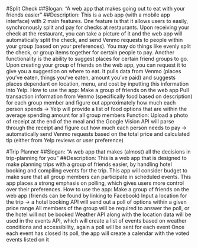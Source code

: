 #Split Check
##Slogan:		“A web app that makes going out to eat with your friends easier”
##Description:
This is a web app (with a mobile app interface) with 2 main features. One feature is that it allows users to easily, synchronously split and pay for checks at restaurants. Upon receiving your check at the restaurant, you can take a picture of it and the web app will automatically split the check, and send Venmo requests to people within your group (based on your preferences). You may do things like evenly split the check, or group items together for certain people to pay.
	Another functionality is the ability to suggest places for certain friend groups to go. Upon creating your group of friends on the web app, you can request it to give you a suggestion on where to eat. It pulls data from Venmo (places you’ve eaten, things you’ve eaten, amount you’ve paid) and suggests places dependant on location, menu, and cost by inputting this information into Yelp.
How to use the app:
Make a group of friends on the web app
Pull transaction information from Venmo (specifically food based on description) for each group member and figure out approximately how much each person spends →
Yelp will provide a list of food options that are within the average spending amount for all group members
Function:  Upload a photo of receipt at the end of the meal and the Google Vision API will parse through the receipt and figure out how much each person needs to pay → automatically send Venmo requests based on the total price and calculated tip (either from Yelp reviews or user preference)

#Trip Planner
##Slogan:		“A web app that makes (almost) all the decisions in trip-planning for you”
##Description: 
	This is a web app that is designed to make planning trips with a group of friends easier, by handling hotel booking and compiling events for the trip. This app will consider budget to make sure that all group members can participate in scheduled events. This app places a strong emphasis on polling, which gives users more control over their preferences.
How to use the app:
Make a group of friends on the web app (friends can be found by linking to Facebook)
Input a location for the trip → a hotel booking API will send out a poll of options within a given price range
All members of the group will be required to answer the poll, or the hotel will not be booked
Weather API along with the location data will be used in the events API, which will create a list of events based on weather conditions and accessibility, again a poll will be sent for each event
Once each event has closed its poll, the app will  create a calendar with the voted events listed on it
